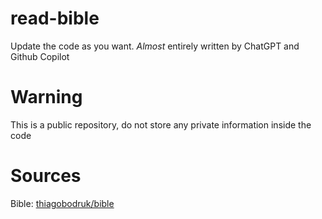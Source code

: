 # read-bible
Update the code as you want. _Almost_ entirely written by ChatGPT and Github Copilot 

# Warning
This is a public repository, do not store any private information inside the code

# Sources
Bible: [thiagobodruk/bible](https://github.com/thiagobodruk/bible)
